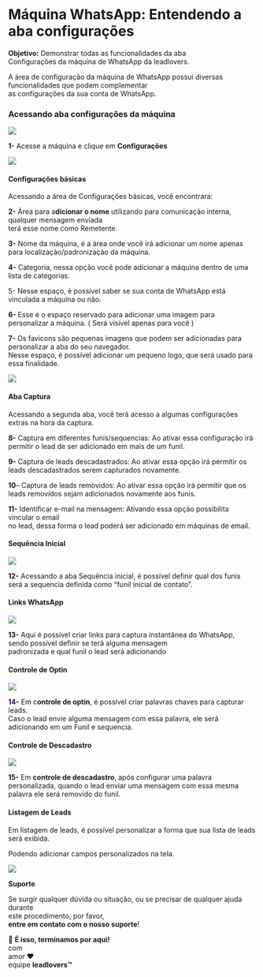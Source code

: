 # Máquina WhatsApp: Entendendo a aba configurações

**Objetivo:** Demonstrar  todas as funcionalidades da aba\
Configurações da máquina de WhatsApp da leadlovers.

A área de configuração da máquina de WhatsApp possui diversas funcionalidades que podem complementar\
as configurações da sua conta de WhatsApp.

### Acessando aba configurações da máquina

![](https://suporte.love/wp-content/uploads/2023/05/1.jpg)

**1-** Acesse a máquina e clique em **Configurações**

![](https://suporte.love/wp-content/uploads/2023/05/2.jpg)

#### Configurações básicas

Acessando a área de Configurações básicas, você encontrara:

**2-** Área para a**dicionar o nome** utilizando para comunicação interna, qualquer mensagem enviada\
terá esse nome como Remetente.

**3-** Nome da máquina, é a área onde você irá adicionar um nome apenas para localização/padronização da máquina.

**4-** Categoria, nessa opção você pode adicionar a máquina dentro de uma lista de categorias.

5- Nesse espaço, é possível saber se sua conta de WhatsApp está vinculada a máquina ou não.

**6-** Esse é o espaço reservado para adicionar uma imagem para personalizar a máquina. ( Será visível apenas para você )

**7-** Os favicons são pequenas imagens que podem ser adicionadas para personalizar a aba do seu navegador.\
Nesse espaço, é possível adicionar um pequeno logo, que será usado para essa finalidade.

![](https://suporte.love/wp-content/uploads/2023/05/3.jpg)

#### **Aba Captura**

Acessando a segunda aba, você terá acesso a algumas configurações extras na hora da captura.

**8-** Captura em diferentes funis/sequencias: Ao ativar essa configuração irá permitir o lead de ser adicionado em mais de um funil.

**9-** Captura de leads descadastrados:  Ao ativar essa opção irá permitir os leads descadastrados serem capturados novamente.

**10**– Captura de leads removidos: Ao ativar essa opção irá permitir que os leads removidos sejam adicionados novamente aos funis.

**11-** Identificar e-mail na mensagem: Ativando essa opção possibilita vincular o email\
no lead, dessa forma o lead poderá ser adicionado em máquinas de email.

#### Sequência Inicial

![](https://suporte.love/wp-content/uploads/2023/05/33.jpg)

**12-** Acessando a aba Sequência inicial, é possível definir qual dos funis será a sequencia definida como “funil inicial de contato”.

#### Links WhatsApp

![](https://suporte.love/wp-content/uploads/2023/05/4.jpg)

**13-** Aqui é possível criar links para captura instantânea do WhatsApp, sendo possível definir se terá alguma mensagem\
padronizada e qual funil o lead será adicionando

#### Controle de Optin

![](https://suporte.love/wp-content/uploads/2023/05/5-1.jpg)

**14-** Em c**ontrole de optin**, é possível criar palavras chaves para capturar leads.\
Caso o lead envie alguma mensagem com essa palavra, ele será adicionando em um Funil e sequencia.

#### Controle de Descadastro

![](https://suporte.love/wp-content/uploads/2023/05/6.jpg)

**15-** Em **controle de descadastro**, após configurar uma palavra personalizada, quando o lead enviar  uma mensagem com essa mesma palavra ele será removido do funil.

#### Listagem de Leads

Em listagem de leads, é possível personalizar a forma que sua lista de leads será exibida.

Podendo adicionar campos personalizados na tela.

![](https://suporte.love/wp-content/uploads/2023/05/2023-05-17\_15-52-04-1024x559.jpg)

**Suporte**

Se surgir qualquer dúvida ou situação, ou se precisar de qualquer ajuda durante\
este procedimento, por favor,\
**entre em contato com o nosso suporte**!

🏁 **É isso, terminamos por aqui!**\
com\
amor ❤\
equipe **leadlovers™**
